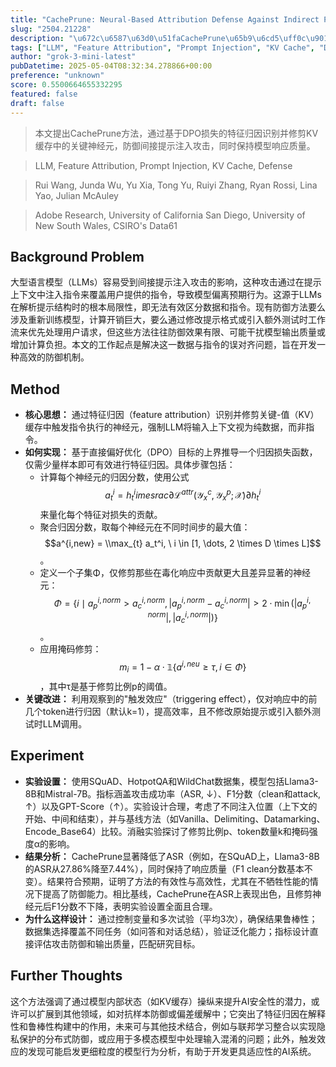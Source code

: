 ```yaml
---
title: "CachePrune: Neural-Based Attribution Defense Against Indirect Prompt Injection Attacks"
slug: "2504.21228"
description: "\u672c\u6587\u63d0\u51faCachePrune\u65b9\u6cd5\uff0c\u901a\u8fc7\u57fa\u4e8eDPO\u635f\u5931\u7684\u7279\u5f81\u5f52\u56e0\u8bc6\u522b\u5e76\u4fee\u526aKV\u7f13\u5b58\u4e2d\u7684\u5173\u952e\u795e\u7ecf\u5143\uff0c\u9632\u5fa1\u95f4\u63a5\u63d0\u793a\u6ce8\u5165\u653b\u51fb\uff0c\u540c\u65f6\u4fdd\u6301\u6a21\u578b\u54cd\u5e94\u8d28\u91cf\u3002"
tags: ["LLM", "Feature Attribution", "Prompt Injection", "KV Cache", "Defense"]
author: "grok-3-mini-latest"
pubDatetime: 2025-05-04T08:32:34.278866+00:00
preference: "unknown"
score: 0.5500664655332295
featured: false
draft: false
---
```


> 本文提出CachePrune方法，通过基于DPO损失的特征归因识别并修剪KV缓存中的关键神经元，防御间接提示注入攻击，同时保持模型响应质量。

> LLM, Feature Attribution, Prompt Injection, KV Cache, Defense 

> Rui Wang, Junda Wu, Yu Xia, Tong Yu, Ruiyi Zhang, Ryan Rossi, Lina Yao, Julian McAuley

> Adobe Research, University of California San Diego, University of New South Wales, CSIRO's Data61 

## Background Problem

大型语言模型（LLMs）容易受到间接提示注入攻击的影响，这种攻击通过在提示上下文中注入指令来覆盖用户提供的指令，导致模型偏离预期行为。这源于LLMs在解析提示结构时的根本局限性，即无法有效区分数据和指令。现有防御方法要么涉及重新训练模型，计算开销巨大，要么通过修改提示格式或引入额外测试时工作流来优先处理用户请求，但这些方法往往防御效果有限、可能干扰模型输出质量或增加计算负担。本文的工作起点是解决这一数据与指令的误对齐问题，旨在开发一种高效的防御机制。

## Method

*   **核心思想：** 通过特征归因（feature attribution）识别并修剪关键-值（KV）缓存中触发指令执行的神经元，强制LLM将输入上下文视为纯数据，而非指令。
*   **如何实现：** 基于直接偏好优化（DPO）目标的上界推导一个归因损失函数，仅需少量样本即可有效进行特征归因。具体步骤包括：
    - 计算每个神经元的归因分数，使用公式 $$a_t^i = h_t^i 	imes rac{\partial \mathcal{L}^{attr}(\mathcal{Y}_x^c, \mathcal{Y}_x^p; \mathcal{X})}{\partial h_t^i}$$ 来量化每个特征对损失的贡献。
    - 聚合归因分数，取每个神经元在不同时间步的最大值：$$a^{i,new} = \\max_{t} a_t^i, \ i \in [1, \dots, 2 \times D \times L]$$。
    - 定义一个子集Φ，仅修剪那些在毒化响应中贡献更大且差异显著的神经元：$$\Phi = \{ i \mid a_p^{i,norm} > a_c^{i,norm}, |a_p^{i,norm} - a_c^{i,norm}| > 2 \cdot \min(|a_p^{i,norm}|, |a_c^{i,norm}|) \}$$。
    - 应用掩码修剪：$$m_i = 1 - \alpha \cdot \mathbb{1} \{ a^{i, neu} \ge \tau, i \in \Phi \}$$，其中τ是基于修剪比例p的阈值。
*   **关键改进：** 利用观察到的"触发效应"（triggering effect），仅对响应中的前几个token进行归因（默认k=1），提高效率，且不修改原始提示或引入额外测试时LLM调用。

## Experiment

*   **实验设置：** 使用SQuAD、HotpotQA和WildChat数据集，模型包括Llama3-8B和Mistral-7B。指标涵盖攻击成功率（ASR, ↓）、F1分数（clean和attack, ↑）以及GPT-Score（↑）。实验设计合理，考虑了不同注入位置（上下文的开始、中间和结束），并与基线方法（如Vanilla、Delimiting、Datamarking、Encode_Base64）比较。消融实验探讨了修剪比例p、token数量k和掩码强度α的影响。
*   **结果分析：** CachePrune显著降低了ASR（例如，在SQuAD上，Llama3-8B的ASR从27.86%降至7.44%），同时保持了响应质量（F1 clean分数基本不变）。结果符合预期，证明了方法的有效性与高效性，尤其在不牺牲性能的情况下提高了防御能力。相比基线，CachePrune在ASR上表现出色，且修剪神经元后F1分数不下降，表明实验设置全面且合理。
*   **为什么这样设计：** 通过控制变量和多次试验（平均3次），确保结果鲁棒性；数据集选择覆盖不同任务（如问答和对话总结），验证泛化能力；指标设计直接评估攻击防御和输出质量，匹配研究目标。

## Further Thoughts 

这个方法强调了通过模型内部状态（如KV缓存）操纵来提升AI安全性的潜力，或许可以扩展到其他领域，如对抗样本防御或偏差缓解中；它突出了特征归因在解释性和鲁棒性构建中的作用，未来可与其他技术结合，例如与联邦学习整合以实现隐私保护的分布式防御，或应用于多模态模型中处理输入混淆的问题；此外，触发效应的发现可能启发更细粒度的模型行为分析，有助于开发更具适应性的AI系统。